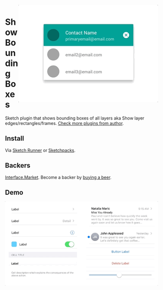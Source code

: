 <img src="gif.gif" align="right"/>

# Show Bounding Boxes

Sketch plugin that shows bounding boxes of all layers aka Show layer edges/rectangles/frames. [Check more plugins from author](https://pravdomil.com/#sketch).

## Install

Via [Sketch Runner](http://sketchrunner.com) or [Sketchpacks](https://sketchpacks.com/pravdomil/Sketch-Show-Bounding-Boxes).

## Backers
[Interface.Market](https://interface.market). Become a backer by [buying a beer](https://www.paypal.com/cgi-bin/webscr?cmd=_s-xclick&hosted_button_id=BCL2X3AFQBAP2&item_name=Sketch%20Show%20Bounding%20Boxes).

## Demo
<img src="ios.gif" align="center"/>
